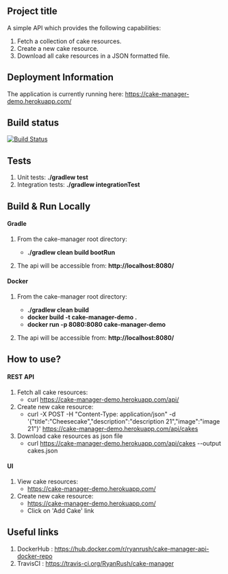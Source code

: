 ## Project title
A simple API which provides the following capabilities:
1. Fetch a collection of cake resources.
2. Create a new cake resource.
3. Download all cake resources in a JSON formatted file.

## Deployment Information

The application is currently running here: https://cake-manager-demo.herokuapp.com/ 

## Build status

[![Build Status](https://travis-ci.org/RyanRush/cake-manager.svg?branch=master)](https://travis-ci.org/RyanRush/cake-manager)

## Tests
1. Unit tests: **./gradlew test**
2. Integration tests: **./gradlew integrationTest**

## Build & Run Locally
#### Gradle
1. From the cake-manager root directory:
    - **./gradlew clean build bootRun**
    
2. The api will be accessible from: **http://localhost:8080/**

#### Docker
1. From the cake-manager root directory:
    - **./gradlew clean build**
    - **docker build -t cake-manager-demo .**
    - **docker run -p 8080:8080 cake-manager-demo**

2. The api will be accessible from: **http://localhost:8080/**

## How to use?
#### REST API

1. Fetch all cake resources:
    - curl https://cake-manager-demo.herokuapp.com/api/
2. Create new cake resource:
    - curl -X POST -H "Content-Type: application/json" -d '{"title":"Cheesecake","description":"description 21","image":"image 21"}' https://cake-manager-demo.herokuapp.com/api/cakes
3. Download cake resources as json file
    - curl https://cake-manager-demo.herokuapp.com/api/cakes --output cakes.json

#### UI

1. View cake resources:
    - https://cake-manager-demo.herokuapp.com/
2. Create new cake resource:
    - https://cake-manager-demo.herokuapp.com/ 
    - Click on 'Add Cake' link

## Useful links

1. DockerHub : https://hub.docker.com/r/ryanrush/cake-manager-api-docker-repo
2. TravisCI : https://travis-ci.org/RyanRush/cake-manager